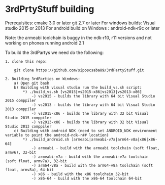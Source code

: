 # 3rdPrtyStuff building

Prerequisites: 
	cmake 3.0 or later
	git 2.7 or later
	For windows builds: Visual studio 2015 or 2013
	For android build on Windows : android-ndk-r9c or later

Note: the armeabi toolchain is buggy in the ndk-r10, r11 versions and not working on phones
	running android 2.1

To build the 3rdPartys we need do the following:

	1. clone this repo:
	
		git clone https://github.com/siposcsaba89/3rdPartyStuff.git
		
	2. Building 3rdParties on Windows:
		a) Open git bash
		b) Building with visual studio run the build_vs.sh script:
			*) ./build_vs.sh [vs2015|vs2015-x86|vs2013|vs2013-x86]
				-) vs2015 - builds the library with 64 bit Visual Studio 2015 comppiler
				-) vs2013 - builds the library with 64 bit Visual Studio 2013 comppiler
				-) vs2015-x86 - builds the library with 32 bit Visual Studio 2015 comppiler
				-) vs2013-x86 - builds the library with 32 bit Visual Studio 2013 comppiler
		c) Building with android NDK (need to set ANDROID_NDK environment variable to point the android-ndk-r## location)
			*) ./build_android.sh [armeabi|armeabi-v7a|arm64-v8a|x86|x86-64]
				-) armeabi - build with the armeabi toolchain (soft float, armv6), 32-bit
				-) armeabi-v7a - build with the armeabi-v7a toolchain (soft float, armv7a), 32-bit
				-) arm64-v8a - build with the arm64-v8a toolchain (soft float, armv8a), 64-bit
				-) x86 - build with the x86 toolchain 32-bit
				-) x86-64 - build with the x86-64 toolchain 64-bit

